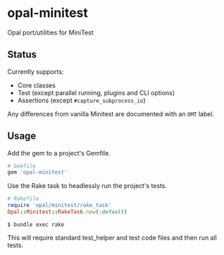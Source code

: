 # opal-minitest

Opal port/utilities for MiniTest

## Status

Currently supports:

* Core classes
* Test (except parallel running, plugins and CLI options)
* Assertions (except `#capture_subprocess_io`)

Any differences from vanilla Minitest are documented with an `OMT` label.

## Usage

Add the gem to a project's Gemfile.

```ruby
# Gemfile
gem 'opal-minitest'
```

Use the Rake task to headlessly run the project's tests.

```ruby
# Rakefile
require 'opal/minitest/rake_task'
Opal::Minitest::RakeTask.new(:default)
```

`$ bundle exec rake`

This will require standard test_helper and test code files and then run all tests.
